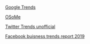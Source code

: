 [Google Trends](https://trends.google.fr/trends/?geo=FR)

[OSoMe](https://osome.iuni.iu.edu/)

[Twitter Trends unofficial](https://trends24.in/)

[Facebook buisness trends report 2019](https://www.facebook.com/business/news/insights/2019-topics-and-trends-report)


